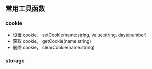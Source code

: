 <!--
 * @Description:
 * @Author: will
 * @Date: 2020-09-05 15:41:59
 * @LastEditors: will
 * @LastEditTime: 2020-09-06 16:02:34
-->

## 常用工具函数

### cookie

- 设置 cookie， setCookie(name:string, value:string, days:number)
- 获取 cookie， getCookie(name:string)
- 删除 cookie， clearCookie(name:string)

### storage
